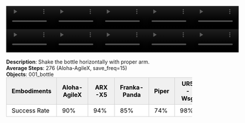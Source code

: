 <!DOCTYPE html>
<html lang="en">
<body>
    <div style="display: flex;">
        <video src="./task_video_clean/shake_bottle_horizontally/aloha-agilex_head.mp4" controls loop muted autoplay style="width: 25%;"></video>
        <video src="./task_video_clean/shake_bottle_horizontally/franka-panda_head.mp4" controls loop muted autoplay style="width: 25%;"></video>
        <video src="./task_video_clean/shake_bottle_horizontally/ARX-X5_head.mp4" controls loop muted autoplay style="width: 25%;"></video>
        <video src="./task_video_clean/shake_bottle_horizontally/piper_head.mp4" controls loop muted autoplay style="width: 25%;"></video>
        <video src="./task_video_clean/shake_bottle_horizontally/ur5-wsg_head.mp4" controls loop muted autoplay style="width: 25%;"></video>
    </div>
    <div style="display: flex;">
        <video src="./task_video_clean/shake_bottle_horizontally/aloha-agilex_world.mp4" controls loop muted autoplay style="width: 25%;"></video>
        <video src="./task_video_clean/shake_bottle_horizontally/franka-panda_world.mp4" controls loop muted autoplay style="width: 25%;"></video>
        <video src="./task_video_clean/shake_bottle_horizontally/ARX-X5_world.mp4" controls loop muted autoplay style="width: 25%;"></video>
        <video src="./task_video_clean/shake_bottle_horizontally/piper_world.mp4" controls loop muted autoplay style="width: 25%;"></video>
        <video src="./task_video_clean/shake_bottle_horizontally/ur5-wsg_world.mp4" controls loop muted autoplay style="width: 25%;"></video>
    </div>
    <br><b>Description</b>: Shake the bottle horizontally with proper arm.<br>
    <b>Average Steps</b>: 276 (Aloha-AgileX, save_freq=15)<br>
    <b>Objects</b>: 001_bottle<br>
    <table style="margin:0 auto;border-collapse:collapse;width:auto;min-width:180px;background-color:white;">
        <thead>
            <tr style="background:#f0f0f0;">
                <th style="border:1px solid #ccc;padding:6px 14px;color:black;">Embodiments</th>
                <th style="border:1px solid #ccc;padding:6px 14px;color:black;">Aloha-AgileX</th>
                <th style="border:1px solid #ccc;padding:6px 14px;color:black;">ARX-X5</th>
                <th style="border:1px solid #ccc;padding:6px 14px;color:black;">Franka-Panda</th>
                <th style="border:1px solid #ccc;padding:6px 14px;color:black;">Piper</th>
                <th style="border:1px solid #ccc;padding:6px 14px;color:black;">UR5-Wsg</th>
            </tr>
        </thead>
        <tbody>
            <tr style="background:white;">
                <td style="border:1px solid #ccc;padding:6px 14px;color:black;">Success Rate</td>
                <td style="border:1px solid #ccc;padding:6px 14px;color:black;">90%</td>
                <td style="border:1px solid #ccc;padding:6px 14px;color:black;">94%</td>
                <td style="border:1px solid #ccc;padding:6px 14px;color:black;">85%</td>
                <td style="border:1px solid #ccc;padding:6px 14px;color:black;">74%</td>
                <td style="border:1px solid #ccc;padding:6px 14px;color:black;">98%</td>
            </tr>
        </tbody>
    </table>
</body>
</html>
